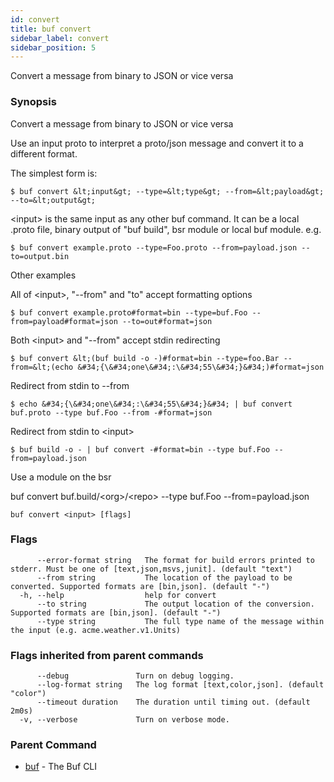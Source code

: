 ```yaml
---
id: convert
title: buf convert
sidebar_label: convert
sidebar_position: 5
---
```

Convert a message from binary to JSON or vice versa

### Synopsis

Convert a message from binary to JSON or vice versa

Use an input proto to interpret a proto/json message and convert it to a different format.

The simplest form is:

	$ buf convert &lt;input&gt; --type=&lt;type&gt; --from=&lt;payload&gt; --to=&lt;output&gt;

&lt;input&gt; is the same input as any other buf command. 
It can be a local .proto file, binary output of &#34;buf build&#34;, bsr module or local buf module.
e.g.

	$ buf convert example.proto --type=Foo.proto --from=payload.json --to=output.bin

Other examples

All of &lt;input&gt;, &#34;--from&#34; and &#34;to&#34; accept formatting options

	$ buf convert example.proto#format=bin --type=buf.Foo --from=payload#format=json --to=out#format=json

Both &lt;input&gt; and &#34;--from&#34; accept stdin redirecting

	$ buf convert &lt;(buf build -o -)#format=bin --type=foo.Bar --from=&lt;(echo &#34;{\&#34;one\&#34;:\&#34;55\&#34;}&#34;)#format=json

Redirect from stdin to --from

	$ echo &#34;{\&#34;one\&#34;:\&#34;55\&#34;}&#34; | buf convert buf.proto --type buf.Foo --from -#format=json

Redirect from stdin to &lt;input&gt;

	$ buf build -o - | buf convert -#format=bin --type buf.Foo --from=payload.json

Use a module on the bsr

buf convert buf.build/&lt;org&gt;/&lt;repo&gt; --type buf.Foo --from=payload.json 

```
buf convert <input> [flags]
```

### Flags

```
      --error-format string   The format for build errors printed to stderr. Must be one of [text,json,msvs,junit]. (default "text")
      --from string           The location of the payload to be converted. Supported formats are [bin,json]. (default "-")
  -h, --help                  help for convert
      --to string             The output location of the conversion. Supported formats are [bin,json]. (default "-")
      --type string           The full type name of the message within the input (e.g. acme.weather.v1.Units)
```

### Flags inherited from parent commands

```
      --debug               Turn on debug logging.
      --log-format string   The log format [text,color,json]. (default "color")
      --timeout duration    The duration until timing out. (default 2m0s)
  -v, --verbose             Turn on verbose mode.
```

### Parent Command

* [buf](index)	 - The Buf CLI
